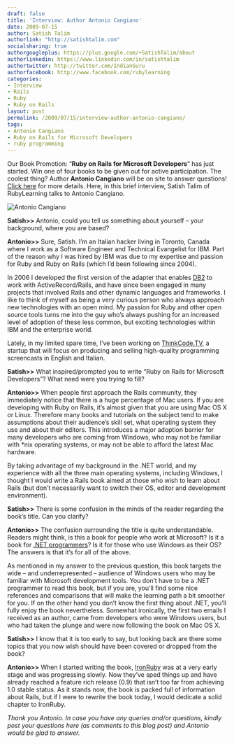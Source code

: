 ```yaml
---
draft: false
title: 'Interview: Author Antonio Cangiano'
date: 2009-07-15
author: Satish Talim
authorlink: "http://satishtalim.com"
socialsharing: true
authorgoogleplus: https://plus.google.com/+SatishTalim/about
authorlinkedin: https://www.linkedin.com/in/satishtalim
authortwitter: http://twitter.com/IndianGuru
authorfacebook: http://www.facebook.com/rubylearning
categories:
- Interview
- Rails
- Ruby
- Ruby on Rails
layout: post
permalink: /2009/07/15/interview-author-antonio-cangiano/
tags:
- Antonio Cangiano
- Ruby on Rails for Microsoft Developers
- ruby programming
---
```

Our Book Promotion: “**Ruby on Rails for Microsoft Developers**” has
just started. Win one of four books to be given out for active
participation. The coolest thing?<!--more--> Author **Antonio Cangiano** will be on
site to answer questions! [Click
here](http://rubylearning.com/blog/2009/07/07/book-promotion-ruby-on-rails-for-microsoft-developers/)
for more details. Here, in this brief interview, Satish Talim of
RubyLearning talks to Antonio Cangiano.

![Antonio
Cangiano](http://rubylearning.com/images/acangiano.gif "Antonio Cangiano")

**Satish\>\>** Antonio, could you tell us something about yourself –
your background, where you are based?

**Antonio\>\>** Sure, Satish. I’m an Italian hacker living in Toronto,
Canada where I work as a Software Engineer and Technical Evangelist for
IBM. Part of the reason why I was hired by IBM was due to my expertise
and passion for Ruby and Ruby on Rails (which I’d been following since
2004).

In 2006 I developed the first version of the adapter that enables
[DB2](http://db2express.com/) to work with ActiveRecord/Rails, and have
since been engaged in many projects that involved Rails and other
dynamic languages and frameworks. I like to think of myself as being a
very curious person who always approach new technologies with an open
mind. My passion for Ruby and other open source tools turns me into the
guy who’s always pushing for an increased level of adoption of these
less common, but exciting technologies within IBM and the enterprise
world.

Lately, in my limited spare time, I’ve been working on
[ThinkCode.TV](http://thinkcode.tv/), a startup that will focus on
producing and selling high-quality programming screencasts in English
and Italian.

**Satish\>\>** What inspired/prompted you to write “Ruby on Rails for
Microsoft Developers”? What need were you trying to fill?

**Antonio\>\>** When people first approach the Rails community, they
immediately notice that there is a huge percentage of Mac users. If you
are developing with Ruby on Rails, it’s almost given that you are using
Mac OS X or Linux. Therefore many books and tutorials on the subject
tend to make assumptions about their audience’s skill set, what
operating system they use and about their editors. This introduces a
major adoption barrier for many developers who are coming from Windows,
who may not be familiar with \*nix operating systems, or may not be able
to afford the latest Mac hardware.

By taking advantage of my background in the .NET world, and my
experience with all the three main operating systems, including Windows,
I thought I would write a Rails book aimed at those who wish to learn
about Rails (but don’t necessarily want to switch their OS, editor and
development environment).

**Satish\>\>** There is some confusion in the minds of the reader
regarding the book’s title. Can you clarify?

**Antonio\>\>** The confusion surrounding the title is quite
understandable. Readers might think, is this a book for people who work
at Microsoft? Is it a book for [.NET
programmers](http://www.daxx.com/view/net_developers_for_hire)? Is it
for those who use Windows as their OS? The answers is that it’s for all
of the above.

As mentioned in my answer to the previous question, this book targets
the wide – and underrepresented – audience of Windows users who may be
familiar with Microsoft development tools. You don’t have to be a .NET
programmer to read this book, but if you are, you’ll find some nice
references and comparisons that will make the learning path a bit
smoother for you. If on the other hand you don’t know the first thing
about .NET, you’ll fully enjoy the book nevertheless. Somewhat
ironically, the first two emails I received as an author, came from
developers who were Windows users, but who had taken the plunge and were
now following the book on Mac OS X.

**Satish\>\>** I know that it is too early to say, but looking back are
there some topics that you now wish should have been covered or dropped
from the book?

**Antonio\>\>** When I started writing the book,
[IronRuby](http://www.ironruby.net/) was at a very early stage and was
progressing slowly. Now they’ve sped things up and have already reached
a feature rich release (0.9) that isn’t too far from achieving 1.0
stable status. As it stands now, the book is packed full of information
about Rails, but if I were to rewrite the book today, I would dedicate a
solid chapter to IronRuby.

*Thank you Antonio. In case you have any queries and/or questions,
kindly post your questions here (as comments to this blog post) and
Antonio would be glad to answer.*

